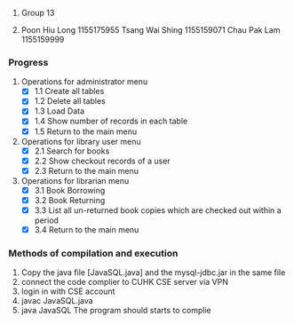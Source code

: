 1. Group 13

2. Poon Hiu Long 1155175955 Tsang Wai Shing 1155159071 Chau Pak Lam 1155159999

### Progress ###

1. Operations for administrator menu
	- [x] 1.1 Create all tables
	- [x] 1.2 Delete all tables
	- [x] 1.3 Load Data
	- [x] 1.4 Show number of records in each table
	- [x] 1.5 Return to the main menu

2. Operations for library user menu
	- [x] 2.1 Search for books
	- [x] 2.2 Show checkout records of a user
	- [x] 2.3 Return to the main menu

3. Operations for librarian menu
	- [x] 3.1 Book Borrowing
	- [x] 3.2 Book Returning
	- [x] 3.3 List all un-returned book copies which are checked out within a period
	- [x] 3.4 Return to the main menu

### Methods of compilation and execution ###
1. Copy the java file [JavaSQL.java] and the mysql-jdbc.jar in the same file
2. connect the code complier to CUHK CSE server via VPN
3. login in with CSE account 
4. javac JavaSQL.java
5. java JavaSQL
The program should starts to complie

